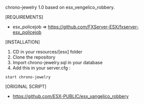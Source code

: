 chrono-jewelry 1.0 based on esx_vengelico_robbery.

[REQUIREMENTS]

  * esx_policejob => https://github.com/FXServer-ESX/fxserver-esx_policejob

[INSTALLATION]

1) CD in your resources/[esx] folder
2) Clone the repository
3) Import chrono-jewelry.sql in your database
4) Add this in your server.cfg :

```
start chrono-jewelry
```

[ORIGINAL SCRIPT]

  * https://github.com/ESX-PUBLIC/esx_vangelico_robbery





